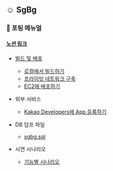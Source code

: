 ## ☺ SgBg

### 📝 포팅 메뉴얼

#### [노션 링크](https://heather-slice-e94.notion.site/a9e4365c633a440d98eccf36e154fe33?v=ff88929fc99b43b8843034a544fa4d28)

- [빌드 및 배포](https://heather-slice-e94.notion.site/79142d639ab34859934691e14190bc36)
    - [로컬에서 빌드하기](https://heather-slice-e94.notion.site/01cf5959eaf1495cb04e1b3b6d91b446)
    - [프라이빗 네트워크 구축](https://heather-slice-e94.notion.site/52c509a4afa34ca1b1007c9c485d171d)
    - [EC2에 배포하기](https://heather-slice-e94.notion.site/EC2-ff6d862c29a845e5ab648b9ffc2c6a5f)

- 외부 서비스
    - [Kakao Developers에 App 등록하기](https://heather-slice-e94.notion.site/Kakao-3d7d133437c64324b90d32bfcfd23536)

- DB 덤프 파일
    - [sgbg.sql](https://heather-slice-e94.notion.site/DB-9c520c051cf0444c8671a48f5196ef60)

- 시연 시나리오
    - [기능별 시나리오](https://heather-slice-e94.notion.site/91e80419041745b3ab87b8a07c1d63c5)
